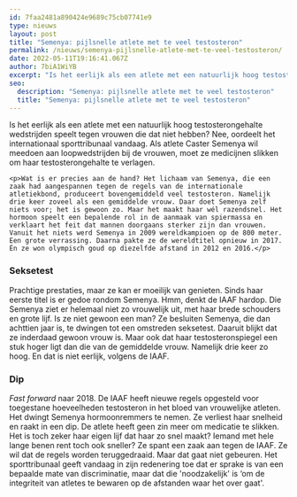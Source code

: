 ```yaml
---
id: 7faa2481a890424e9689c75cb07741e9
type: nieuws
layout: post
title: "Semenya: pijlsnelle atlete met te veel testosteron"
permalink: /nieuws/semenya-pijlsnelle-atlete-met-te-veel-testosteron/
date: 2022-05-11T19:16:41.067Z
author: 7biA1WiYB
excerpt: "Is het eerlijk als een atlete met een natuurlijk hoog testosterongehalte wedstrijden speelt tegen vrouwen die dat niet hebben? Nee, oordeelt het internationaal sporttribunaal vandaag. Als atlete Caster Semenya wil meedoen aan loopwedstrijden bij de vrouwen, moet ze medicijnen slikken om haar testosterongehalte te verlagen.  "
seo:
  description: "Semenya: pijlsnelle atlete met te veel testosteron"
  title: "Semenya: pijlsnelle atlete met te veel testosteron"
---
```

Is het eerlijk als een atlete met een natuurlijk hoog testosterongehalte wedstrijden speelt tegen vrouwen die dat niet hebben? Nee, oordeelt het internationaal sporttribunaal vandaag. Als atlete Caster Semenya wil meedoen aan loopwedstrijden bij de vrouwen, moet ze medicijnen slikken om haar testosterongehalte te verlagen.  

    <p>Wat is er precies aan de hand? Het lichaam van Semenya, die een zaak had aangespannen tegen de regels van de internationale atletiekbond, produceert bovengemiddeld veel testosteron. Namelijk drie keer zoveel als een gemiddelde vrouw. Daar doet Semenya zelf niets voor; het is gewoon zo. Maar het maakt haar wél razendsnel. Het hormoon speelt een bepalende rol in de aanmaak van spiermassa en verklaart het feit dat mannen doorgaans sterker zijn dan vrouwen. Vanuit het niets werd Semenya in 2009 wereldkampioen op de 800 meter. Een grote verrassing. Daarna pakte ze de wereldtitel opnieuw in 2017. Én ze won olympisch goud op diezelfde afstand in 2012 en 2016.</p>
<h3>Seksetest</h3>
<p>Prachtige prestaties, maar ze kan er moeilijk van genieten. Sinds haar eerste titel is er gedoe rondom Semenya. Hmm, denkt de IAAF hardop. Die Semenya ziet er helemaal niet zo vrouwelijk uit, met haar brede schouders en grote lijf. Is ze niet gewoon een man? Ze besluiten Semenya, die dan achttien jaar is, te dwingen tot een omstreden seksetest. Daaruit blijkt dat ze inderdaad gewoon vrouw is. Maar ook dat haar testosteronspiegel een stuk hoger ligt dan die van de gemiddelde vrouw. Namelijk drie keer zo hoog. En dat is niet eerlijk, volgens de IAAF.</p>
<h3>Dip</h3>
<p><em>Fast forward</em> naar 2018. De IAAF heeft nieuwe regels opgesteld voor toegestane hoeveelheden testosteron in het bloed van vrouwelijke atleten. Het dwingt Semenya hormoonremmers te nemen. Ze verliest haar snelheid en raakt in een dip. De atlete heeft geen zin meer om medicatie te slikken. Het is toch zeker haar eigen lijf dat haar zo snel maakt? Iemand met hele lange benen rent toch ook sneller? Ze spant een zaak aan tegen de IAAF. Ze wil dat de regels worden teruggedraaid. Maar dat gaat niet gebeuren. Het sporttribunaal geeft vandaag in zijn redenering toe dat er sprake is van een bepaalde mate van discriminatie, maar dat die 'noodzakelijk' is ‘om de integriteit van atletes te bewaren op de afstanden waar het over gaat'.</p>  
